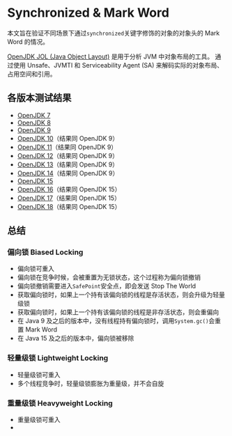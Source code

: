 # Synchronized & Mark Word

本文旨在验证不同场景下通过`synchronized`关键字修饰的对象的对象头的 Mark Word 的情况。

[OpenJDK JOL (Java Object Layout)](https://openjdk.java.net/projects/code-tools/jol/) 是用于分析 JVM 中对象布局的工具。
通过使用 Unsafe、JVMTI 和 Serviceability Agent (SA) 来解码实际的对象布局、占用空间和引用。

## 各版本测试结果

- [OpenJDK 7](docs/jdk7.md)
- [OpenJDK 8](docs/jdk8.md)
- [OpenJDK 9](docs/jdk9.md)
- [OpenJDK 10](docs/jdk10.md)（结果同 OpenJDK 9）
- [OpenJDK 11](docs/jdk11.md)（结果同 OpenJDK 9）
- [OpenJDK 12](docs/jdk12.md)（结果同 OpenJDK 9）
- [OpenJDK 13](docs/jdk13.md)（结果同 OpenJDK 9）
- [OpenJDK 14](docs/jdk14.md)（结果同 OpenJDK 9）
- [OpenJDK 15](docs/jdk15.md)
- [OpenJDK 16](docs/jdk16.md)（结果同 OpenJDK 15）
- [OpenJDK 17](docs/jdk17.md)（结果同 OpenJDK 15）
- [OpenJDK 18](docs/jdk18.md)（结果同 OpenJDK 15）

## 总结

### 偏向锁 Biased Locking

- 偏向锁可重入
- 偏向锁在竞争时候，会被重置为无锁状态，这个过程称为偏向锁撤销
- 偏向锁撤销需要进入`SafePoint`安全点，即会发送 Stop The World
- 获取偏向锁时，如果上一个持有该偏向锁的线程是存活状态，则会升级为轻量级锁
- 获取偏向锁时，如果上一个持有该偏向锁的线程是非存活状态，则会重偏向
- 在 Java 9 及之后的版本中，没有线程持有偏向锁时，调用`System.gc()`会重置 Mark Word
- 在 Java 15 及之后的版本中，偏向锁被移除

### 轻量级锁 Lightweight Locking

- 轻量级锁可重入
- 多个线程竞争时，轻量级锁膨胀为重量级，并不会自旋

### 重量级锁 Heavyweight Locking

- 重量级锁可重入
- 